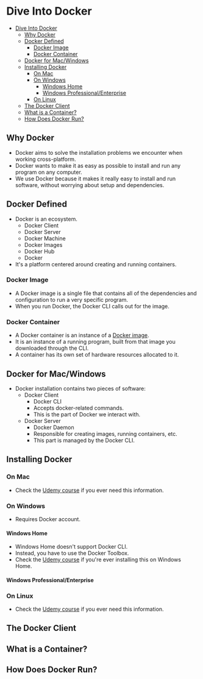 # Dive Into Docker

<!-- TOC -->

- [Dive Into Docker](#dive-into-docker)
  - [Why Docker](#why-docker)
  - [Docker Defined](#docker-defined)
    - [Docker Image](#docker-image)
    - [Docker Container](#docker-container)
  - [Docker for Mac/Windows](#docker-for-macwindows)
  - [Installing Docker](#installing-docker)
    - [On Mac](#on-mac)
    - [On Windows](#on-windows)
      - [Windows Home](#windows-home)
      - [Windows Professional/Enterprise](#windows-professionalenterprise)
    - [On Linux](#on-linux)
  - [The Docker Client](#the-docker-client)
  - [What is a Container?](#what-is-a-container)
  - [How Does Docker Run?](#how-does-docker-run)

<!-- /TOC -->

## Why Docker

- Docker aims to solve the installation problems we encounter when working cross-platform.
- Docker wants to make it as easy as possible to install and run any program on any computer.
- We use Docker because it makes it really easy to install and run software, without worrying about setup and dependencies.

## Docker Defined

- Docker is an ecosystem.
  - Docker Client
  - Docker Server
  - Docker Machine
  - Docker Images
  - Docker Hub
  - Docker
- It's a platform centered around creating and running containers.

### Docker Image

- A Docker image is a single file that contains all of the dependencies and configuration to run a very specific program.
- When you run Docker, the Docker CLI calls out for the image.

### Docker Container

- A Docker container is an instance of a [Docker image](#docker-image).
- It is an instance of a running program, built from that image you downloaded through the CLI.
- A container has its own set of hardware resources allocated to it.

## Docker for Mac/Windows

- Docker installation contains two pieces of software:
  - Docker Client
    - Docker CLI
    - Accepts docker-related commands.
    - This is the part of Docker we interact with.
  - Docker Server
    - Docker Daemon
    - Responsible for creating images, running containers, etc.
    - This part is managed by the Docker CLI.

## Installing Docker

### On Mac

- Check the [Udemy course](https://www.udemy.com/course/docker-and-kubernetes-the-complete-guide/learn/lecture/11436624#overview) if you ever need this information.

### On Windows

- Requires Docker account.
  
#### Windows Home

- Windows Home doesn't support Docker CLI.
- Instead, you have to use the Docker Toolbox.
- Check the [Udemy course](https://www.udemy.com/course/docker-and-kubernetes-the-complete-guide/learn/lecture/12918766#overview) if you're ever installing this on Windows Home.

#### Windows Professional/Enterprise

### On Linux

- Check the [Udemy course](https://www.udemy.com/course/docker-and-kubernetes-the-complete-guide/learn/lecture/12920904#overview) if you ever need this information.

## The Docker Client

## What is a Container?

## How Does Docker Run?
